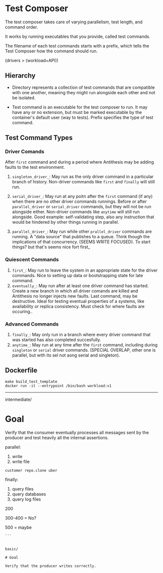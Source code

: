 # Test Composer 

The test composer takes care of varying parallelism, test length, and command order. 

It works by running executables that you provide, called test commands. 

The filename of each test commands starts with a prefix, which tells the Test Composer how the command should run. 

(drivers > (workload+API))

## Hierarchy 

- Directory represents a collection of test commands that are compatible with one another, meaning they might run alongside each other and not be isolated. 

- Test command is an executable for the test composer to run. It may have any or no extension, but must be marked executable by the container's default user (way to tests). Prefix specifies the type of test command. 

## Test Command Types 

### Driver Comands 

After `first` command and during a period where Antithesis may be adding faults to the test environment.

1. `singleton_driver_`: May run as the only driver command in a particular branch of history. Non-driver commands like `first` and `finally` will still run. 

2. `serial_driver_`: May run at any poitn after the `first` command (if any) when there are no other driver commands runnings. Before or after `parallel_driver` or `serial_driver` commands, but they will not be run alongside either. Non-driver commands like `anytime` will still run alongside. Good example: self-validating step, also any instruction that would be hindered by other things running in parallel.

3. `parallel_driver_`: May run while other `prallel_driver` commands are running. A "data source" that publishes to a queue. Think though the implications of that concurrency. (SEEMS WRITE FOCUSED). To start things? but that's seems nice fort first_

### Quiescent Commands 

1. `first_`: May run to leave the system in an appropriate state for the driver commands. Nice to setting up data or bootstrapping state for late command. 
2. `eventually_`: May run after at least one driver command has started. Create a new branch in which all driver comands are killed and Antithesis no longer injects new faults. Last command, may be destructive. Ideal for testing eventual properties of a systems, like availability or replica consistency. Must check for where faults are occuring..

### Advanced Commands 

1. `finally_`: May only run in a branch where every driver command that was started has also completed succesfully.
2. `anytime_`: May run at any time after the `first` command, including during `singleton` or `serial` driver commands. (SPECIAL OVERLAP, other one is parallel, but with its sel not aong serial and singleton).

## Dockerfile 

```
make build_test_template 
docker run -it --entrypoint /bin/bash workload:v1
```

--- 

intermediate/

# Goal 

Verify that the consumer eventually processes all messages sent by the producer and test heavily all the internal assertions. 

parallel: 

1) write
2) write file

```
customer repo.clone uber
```

finally: 

1) query files
2) query databases
3) query log files

200 

300-400 = No? 

500 = maybe 

````
```


basic/ 

# Goal 

Verify that the producer writes correctly.
